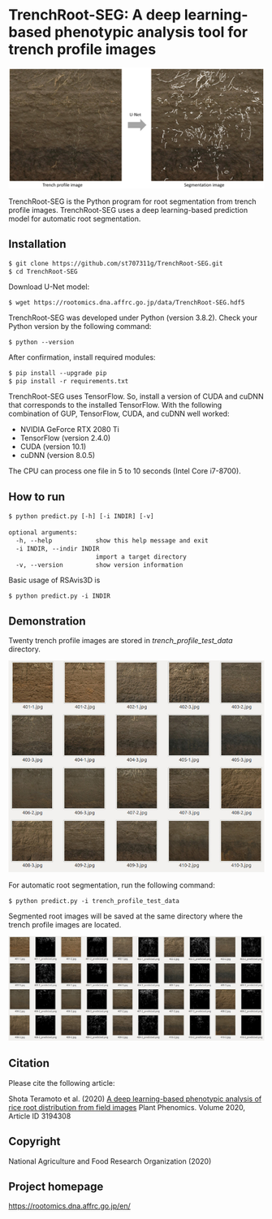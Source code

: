 # TrenchRoot-SEG: A deep learning-based phenotypic analysis tool for trench profile images

![top image](figures/top_image.jpg) 

TrenchRoot-SEG is the Python program for root segmentation from trench profile images. TrenchRoot-SEG uses a deep learning-based prediction model for automatic root segmentation.

## Installation

    $ git clone https://github.com/st707311g/TrenchRoot-SEG.git
    $ cd TrenchRoot-SEG

Download U-Net model:

    $ wget https://rootomics.dna.affrc.go.jp/data/TrenchRoot-SEG.hdf5

TrenchRoot-SEG was developed under Python (version 3.8.2). Check your Python version by the following command:

    $ python --version

After confirmation, install required modules:

    $ pip install --upgrade pip
    $ pip install -r requirements.txt

TrenchRoot-SEG uses TensorFlow. So, install a version of CUDA and cuDNN that corresponds to the installed TensorFlow. With the following combination of GUP, TensorFlow, CUDA, and cuDNN well worked:

- NVIDIA GeForce RTX 2080 Ti
- TensorFlow (version 2.4.0)
- CUDA (version 10.1)
- cuDNN (version 8.0.5)

The CPU can process one file in 5 to 10 seconds (Intel Core i7-8700).

## How to run

    $ python predict.py [-h] [-i INDIR] [-v]

    optional arguments:
      -h, --help            show this help message and exit
      -i INDIR, --indir INDIR
                            import a target directory
      -v, --version         show version information

Basic usage of RSAvis3D is

    $ python predict.py -i INDIR

## Demonstration

Twenty trench profile images are stored in *trench_profile_test_data* directory.

<img src="figures/trench_images.jpg">

For automatic root segmentation, run the following command:

    $ python predict.py -i trench_profile_test_data

Segmented root images will be saved at the same directory where the trench profile images are located.

<img src="figures/trench_images_predicted.jpg">

## Citation

Please cite the following article:

Shota Teramoto et al. (2020) [A deep learning-based phenotypic analysis of rice root distribution from field images](https://doi.org/10.34133/2020/3194308) Plant Phenomics. Volume 2020, Article ID 3194308

## Copyright

National Agriculture and Food Research Organization (2020)

## Project homepage
https://rootomics.dna.affrc.go.jp/en/
